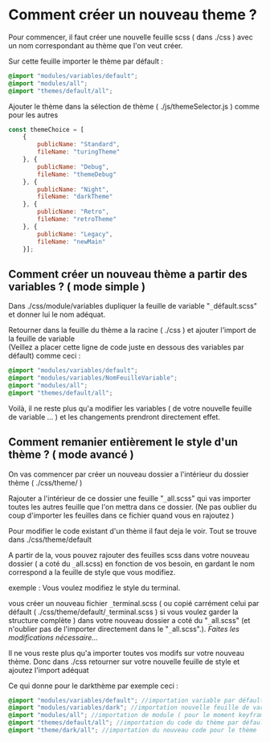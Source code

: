 # Comment créer un nouveau theme ?

Pour commencer, il faut créer une nouvelle feuille scss ( dans ./css ) avec un nom correspondant au thème que l'on veut créer.

Sur cette feuille importer le thème par défault :

```scss
@import "modules/variables/default";
@import "modules/all";
@import "themes/default/all";
```

Ajouter le thème dans la sélection de thème ( ./js/themeSelector.js ) comme pour les autres 

```js
const themeChoice = [
    {
        publicName: "Standard",
        fileName: "turingTheme"
    }, {
        publicName: "Debug",
        fileName: "themeDebug"
    }, {
        publicName: "Night",
        fileName: "darkTheme"
    }, {
        publicName: "Retro",
        fileName: "retroTheme"
    }, {
        publicName: "Legacy",
        fileName: "newMain"
    }];
 ```

## Comment créer un nouveau thème a partir des variables ? ( mode simple )

Dans ./css/module/variables dupliquer la feuille de variable "`_`défault.scss" et donner lui le nom adéquat.

Retourner dans la feuille du thème a la racine ( ./css ) et ajouter l'import de la feuille de variable  
(Veillez a placer cette ligne de code juste en dessous des variables par défault) comme ceci :

```scss
@import "modules/variables/default";
@import "modules/variables/NomFeuilleVariable";
@import "modules/all";
@import "themes/default/all";
```

Voilà, il ne reste plus qu'a modifier les variables ( de votre nouvelle feuille de variable ... ) et les changements prendront directement effet.

## Comment remanier entièrement le style d'un thème ? ( mode avancé )

On vas commencer par créer un nouveau dossier a l'intérieur du dossier thème ( ./css/theme/ )

Rajouter a l'intérieur de ce dossier une feuille "`_`all.scss" qui vas importer toutes les autres feuille que l'on mettra dans ce dossier. (Ne pas oublier du coup d'importer les feuilles dans ce fichier quand vous en rajoutez )

Pour modifier le code existant d'un thème il faut deja le voir. Tout se trouve dans ./css/theme/default

A partir de la, vous pouvez rajouter des feuilles scss dans votre nouveau dossier ( a coté du `_`all.scss) en fonction de vos besoin, en gardant le nom correspond a la feuille de style que vous modifiez.

exemple : Vous voulez modifiez le style du terminal. 

vous créer un nouveau fichier `_`terminal.scss ( ou copié carrément celui par défault ( ./css/theme/default/`_`terminal.scss ) si vous voulez garder la structure complète ) dans votre nouveau dossier a coté du "`_`all.scss" (et n'oublier pas de l'importer directement dans le "`_`all.scss".).
_Faites les modifications nécessaire..._

Il ne vous reste plus qu'a importer toutes vos modifs sur votre nouveau thème.
Donc dans ./css retourner sur votre nouvelle feuille de style et ajoutez l'import adéquat

Ce qui donne pour le darkthème par exemple ceci :

```scss
@import "modules/variables/default"; //importation variable par défault
@import "modules/variables/dark"; //importation nouvelle feuille de variable
@import "modules/all"; //importation de module ( pour le moment keyframes et mixins only )
@import "themes/default/all"; //importation du code du thème par défault
@import "theme/dark/all"; //importation du nouveau code pour le thème
```



